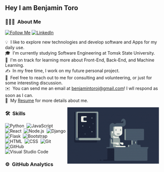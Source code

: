 ## Hey I am Benjamin Toro
### 👨🏻‍💻 &nbsp;About Me

[![Follow Me](https://img.shields.io/github/followers/GeniusPRO271?style=social)](https://github.com/GeniusPRO271)
[![LinkedIn](https://img.shields.io/badge/-Benjamin%20Toro-0077B5?style=flat&logo=Linkedin&logoColor=white)](https://linkedin.com/in/benjamin-toro-25266b259)

💡 &nbsp;I like to explore new technologies and develop software and Apps for my daily use.\
🎓 &nbsp;I'm currently studying Software Engineering at Tomsk State University.\
🌱 &nbsp;I'm on track for learning more about Front-End, Back-End, and Machine Learning.\
✍️ &nbsp;In my free time, I work on my future personal project.\
💬 &nbsp;Feel free to reach out to me for consulting and volunteering, or just for some interesting discussion.\
✉️ &nbsp;You can send me an email at benjamintoroj@gmail.com! I wll respond as soon as I can.\
📄 &nbsp;My [Resume](https://docs.google.com/document/d/1_piliBe3vRvh1RnTQZrua49Jjag49Ic8MsElRAliPzY/edit?usp=sharing) for more details about me.

<img alt="Night Coding" src="https://raw.githubusercontent.com/AVS1508/AVS1508/master/assets/Night-Coding.gif" align="right"/>

### 🛠 &nbsp;Skills

![Python](https://img.shields.io/badge/-Python-05122A?style=flat&logo=python)&nbsp;
![JavaScript](https://img.shields.io/badge/-JavaScript-05122A?style=flat&logo=javascript)&nbsp;
![React](https://img.shields.io/badge/-React-05122A?style=flat&logo=react)&nbsp;
![Node.js](https://img.shields.io/badge/-Node.js-05122A?style=flat&logo=node.js)&nbsp;
![Django](https://img.shields.io/badge/-Django-05122A?style=flat&logo=django&logoColor=092E20)&nbsp;
![Flask](https://img.shields.io/badge/-Flask-05122A?style=flat&logo=flask)&nbsp;
![Bootstrap](https://img.shields.io/badge/-Bootstrap-05122A?style=flat&logo=bootstrap&logoColor=563D7C)\
![HTML](https://img.shields.io/badge/-HTML-05122A?style=flat&logo=HTML5)&nbsp;
![CSS](https://img.shields.io/badge/-CSS-05122A?style=flat&logo=CSS3&logoColor=1572B6)&nbsp;
![Git](https://img.shields.io/badge/-Git-05122A?style=flat&logo=git)&nbsp;
![GitHub](https://img.shields.io/badge/-GitHub-05122A?style=flat&logo=github)&nbsp;
![Visual Studio Code](https://img.shields.io/badge/-Visual%20Studio%20Code-05122A?style=flat&logo=visual-studio-code&logoColor=007ACC)&nbsp;

### ⚙️ &nbsp;GitHub Analytics


